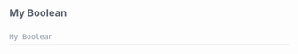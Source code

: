 <div class="attributesKit">
    <div style="padding-bottom:10px;" data-radium="true">
        <h1 style="font-family:&#x27;Source Sans Pro&#x27;, -apple-system, Helvetica, sans-serif;font-size:18px;color:#5D6470;" data-radium="true">My Boolean</h1></div>
    <div style="-ms-flex-wrap:no-wrap;-webkit-box-align:start;-ms-flex-align:start;-webkit-box-pack:start;-ms-flex-pack:start;-webkit-box-lines:no-wrap;-webkit-box-direction:normal;-webkit-flex-direction:column;-ms-flex-direction:column;-webkit-flex-wrap:no-wrap;-webkit-box-orient:vertical;-webkit-justify-content:flex-start;-webkit-align-items:flex-start;width:100%;align-items:flex-start;justify-content:flex-start;flex-wrap:no-wrap;flex-direction:column;display:-webkit-box,-moz-box,-ms-flexbox,-webkit-flex,flex;height:auto;"
        data-radium="true">
        <div style="width:100%;height:auto;display:flex;flex-direction:row;flex-wrap:no-wrap;justify-content:flex-start;align-items:stretch;position:relative;border-bottom:1px solid #E8EBEE;padding-bottom:8px;padding-left:0px;padding-top:4px;">
            <div style="width:100%;font-family:&#x27;Source Code Pro&#x27;, monospace;font-weight:regular;font-size:13px;color:#8A93A3;line-height:13px;" data-radium="true">My Boolean</div>
        </div>
        <div style="width:100%;height:auto;display:flex;flex-direction:row;flex-wrap:no-wrap;justify-content:flex-start;align-items:stretch;position:relative;">
            <div data-radium="true">
                <style>
                    .attributesKit p {
                        margin-bottom: 4px;
                        font-family: 'Source Sans Pro', -apple-system, Helvetica, sans-serif;
                        font-size: 14px;
                        color: #8A93A3;
                        line-height: 21px;
                        font-weight: regular;
                    }
                    
                    .attributesKit p:last-child {
                        margin-bottom: 0px;
                    }
                    
                    .attributesKit ul {
                        margin-left: 20px;
                    }
                    
                    .attributesKit a {
                        color: #747E8E;
                        text-decoration: none;
                        border-bottom: 1px solid #DCE0E8;
                    }
                    
                    .attributesKit a:hover {
                        border-bottom: none;
                    }
                </style>
                <div style="font-family:&#x27;Source Sans Pro&#x27;, -apple-system, Helvetica, sans-serif;font-size:13px;color:#8A93A3;line-height:150%;font-weight:regular;" data-radium="true">
                    <p>Lorem ipsum dolor sit amet, consectetur adipiscing elit. Nunc tincidunt auctor erat nec vulputate. Donec ut urna urna. Phasellus nisl dolor, posuere non placerat a, efficitur nec elit.</p>
                </div>
            </div>
        </div>
    </div>
</div>